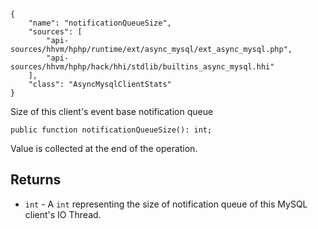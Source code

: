``` yamlmeta
{
    "name": "notificationQueueSize",
    "sources": [
        "api-sources/hhvm/hphp/runtime/ext/async_mysql/ext_async_mysql.php",
        "api-sources/hhvm/hphp/hack/hhi/stdlib/builtins_async_mysql.hhi"
    ],
    "class": "AsyncMysqlClientStats"
}
```




Size of this client's event base notification queue




``` Hack
public function notificationQueueSize(): int;
```




Value is collected at the end of the operation.




## Returns




+ ` int ` - A `` int `` representing the size of notification queue of this
  MySQL client's IO Thread.
<!-- HHAPIDOC -->
